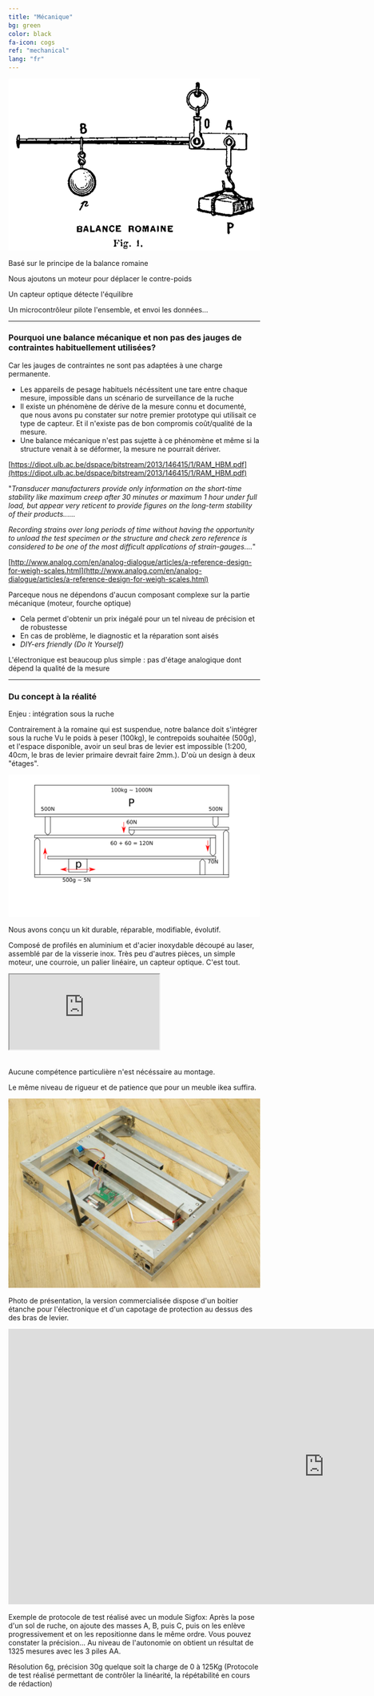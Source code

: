 ```yaml
---
title: "Mécanique"
bg: green
color: black
fa-icon: cogs
ref: "mechanical"
lang: "fr"
---
```


![romainefleury](img/romaine_larive_fleury_t3_175.png)

Basé sur le principe de la balance romaine

Nous ajoutons un moteur pour déplacer le contre-poids

Un capteur optique détecte l'équilibre

Un microcontrôleur pilote l'ensemble, et envoi les données...

-------------- 
 
### Pourquoi une balance mécanique et non pas des jauges de contraintes habituellement utilisées?

Car les jauges de contraintes ne sont pas adaptées à une charge permanente.
  * Les appareils de pesage habituels nécéssitent une tare entre chaque mesure, impossible dans un scénario de surveillance de la ruche
  * Il existe un phénomène de dérive de la mesure connu et documenté, que nous avons pu constater sur notre premier prototype qui utilisait ce type de capteur. Et il n'existe pas de bon compromis coût/qualité de la mesure.
  * Une balance mécanique n'est pas sujette à ce phénomène et même si la structure venait à se déformer, la mesure ne pourrait dériver.


[https://dipot.ulb.ac.be/dspace/bitstream/2013/146415/1/RAM_HBM.pdf](https://dipot.ulb.ac.be/dspace/bitstream/2013/146415/1/RAM_HBM.pdf)

"*Transducer manufacturers provide only information on the short-time stability like maximum creep after 30 minutes or maximum 1 hour under full load, but appear very reticent to provide figures on the long-term stability of their products......*

*Recording strains over long periods of time without having the opportunity to unload the test specimen or the structure and check zero reference is considered to be one of the most difficult applications of strain-gauges....*"

[http://www.analog.com/en/analog-dialogue/articles/a-reference-design-for-weigh-scales.html](http://www.analog.com/en/analog-dialogue/articles/a-reference-design-for-weigh-scales.html)

Parceque nous ne dépendons d'aucun composant complexe sur la partie mécanique (moteur, fourche optique)
  * Cela permet d'obtenir un prix inégalé pour un tel niveau de précision et de robustesse 
  * En cas de problème, le diagnostic et la réparation sont aisés
  * *DIY-ers friendly (Do It Yourself)*
 
L'électronique est beaucoup plus simple : pas d'étage analogique dont dépend la qualité de la mesure
 

-------------- 

### Du concept à la réalité

Enjeu : intégration sous la ruche

Contrairement à la romaine qui est suspendue, notre balance doit s'intégrer sous la ruche
Vu le poids à peser (100kg), le contrepoids souhaitée (500g), et l'espace disponible, avoir un seul bras de levier est impossible (1:200, 40cm, le bras de levier primaire devrait faire 2mm.). D'où un design à deux "étages".

![principle](img/principle.png)

Nous avons conçu un kit durable, réparable, modifiable, évolutif.

Composé de profilés en aluminium et d'acier inoxydable découpé au laser, assemblé par de la visserie inox. Très peu d'autres pièces, un simple moteur, une courroie, un palier linéaire, un capteur optique. C'est tout.

<div class="icontain">
  <iframe src="https://www.youtube.com/embed/kFrGVwb06q8" allowfullscreen></iframe>
</div>
<br>

Aucune compétence particulière n'est nécéssaire au montage. 

Le même niveau de rigueur et de patience que pour un meuble ikea suffira.

![photo](img/IMGP9335R.jpg)

Photo de présentation, la version commercialisée dispose d'un boitier étanche pour l'électronique et d'un capotage de protection au dessus des des bras de levier.


<iframe width="1264" height="550" seamless frameborder="0" scrolling="no" src="https://docs.google.com/spreadsheets/d/e/2PACX-1vSkP-vBIrygrKL4rIhkSzMw3B0RTOQDyZ21LOhGQGx0f2L3cipl1LCMDOu8Xt_0CLbM8wPw9Htej1xK/pubchart?oid=1184278694&amp;format=interactive"></iframe>

Exemple de protocole de test réalisé avec un module Sigfox:
Après la pose d'un sol de ruche, on ajoute des masses A, B, puis C, puis on les enlève progressivement et on les repositionne dans le même ordre. Vous pouvez constater la précision... 
Au niveau de l'autonomie on obtient un résultat de 1325 mesures avec les 3 piles AA.

Résolution 6g, précision 30g quelque soit la charge de 0 à 125Kg 
(Protocole de test réalisé permettant de contrôler la linéarité, la répétabilité en cours de rédaction)
